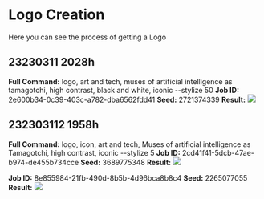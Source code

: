 # Logo Creation

Here you can see the process of getting a Logo

## 23230311 2028h

**Full Command:** logo, art and tech, muses of artificial intelligence as tamagotchi, high contrast, black and white, iconic --stylize 50
**Job ID:** 2e600b34-0c39-403c-a782-dba6562fdd41
**Seed:** 2721374339
**Result:** ![](https://cdn.midjourney.com/2e600b34-0c39-403c-a782-dba6562fdd41/grid_0.png)

## 232303112 1958h

**Full Command:** logo, icon, art and tech, Muses of artificial intelligence as Tamagotchi, high contrast, iconic --stylize 5
**Job ID:** 2cd41f41-5dcb-47ae-b974-de455b734cce
**Seed:** 3689775348
**Result:** ![](https://cdn.midjourney.com/2cd41f41-5dcb-47ae-b974-de455b734cce/grid_0.png)

**Job ID:** 8e855984-21fb-490d-8b5b-4d96bca8b8c4
**Seed:** 2265077055
**Result:** ![](https://cdn.midjourney.com/8e855984-21fb-490d-8b5b-4d96bca8b8c4/grid_0.png)